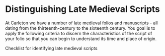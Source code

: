 # Distinguishing Late Medieval Scripts

At Carleton we have a number of late medieval folios and manuscripts - all dating from the thirteenth-century to the sixteenth century. You goal is to apply the following criteria to discern the  characteristics of the script of your folio so that you can begin to understand its time and place of origin. 

Checklist for identifying late medieval scripts



